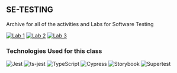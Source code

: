 ## SE-TESTING

Archive for all of the activities and Labs for Software Testing

[![Lab 1](https://img.shields.io/badge/Lab_1-1E90FF?style=for-the-badge)](#)
[![Lab 2](https://img.shields.io/badge/Lab_2-20B2AA?style=for-the-badge)](#)
[![Lab 3](https://img.shields.io/badge/Lab_3-DA70D6?style=for-the-badge)](#)

### Technologies Used for this class

![Jest](https://img.shields.io/badge/Jest-C21325?style=for-the-badge&logo=jest&logoColor=white)
![ts-jest](https://img.shields.io/badge/ts--jest-007ACC?style=for-the-badge&logo=typescript&logoColor=white)
![TypeScript](https://img.shields.io/badge/TypeScript-3178C6?style=for-the-badge&logo=typescript&logoColor=white)
![Cypress](https://img.shields.io/badge/Cypress-17202C?style=for-the-badge&logo=cypress&logoColor=white)
![Storybook](https://img.shields.io/badge/Storybook-FF4785?style=for-the-badge&logo=storybook&logoColor=white)
![Supertest](https://img.shields.io/badge/Supertest-444444?style=for-the-badge)
